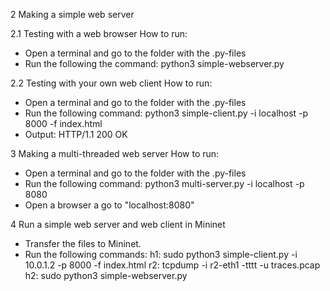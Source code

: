 2 Making a simple web server

2.1 Testing with a web browser
How to run:
- Open a terminal and go to the folder with the .py-files
- Run the following the command: python3 simple-webserver.py
  
2.2 Testing with your own web client
How to run:
- Open a terminal and go to the folder with the .py-files
- Run the following command: python3 simple-client.py -i localhost -p 8000 -f index.html
- Output: HTTP/1.1 200 OK

3 Making a multi-threaded web server
How to run:
- Open a terminal and go to the folder with the .py-files
- Run the following command: python3 multi-server.py -i localhost -p 8080
- Open a browser a go to "localhost:8080"

4 Run a simple web server and web client in Mininet
- Transfer the files to Mininet.
- Run the following commands:
h1: sudo python3 simple-client.py -i 10.0.1.2 -p 8000 -f index.html
r2: tcpdump -i r2-eth1 -tttt -u traces.pcap
h2: sudo python3 simple-webserver.py
